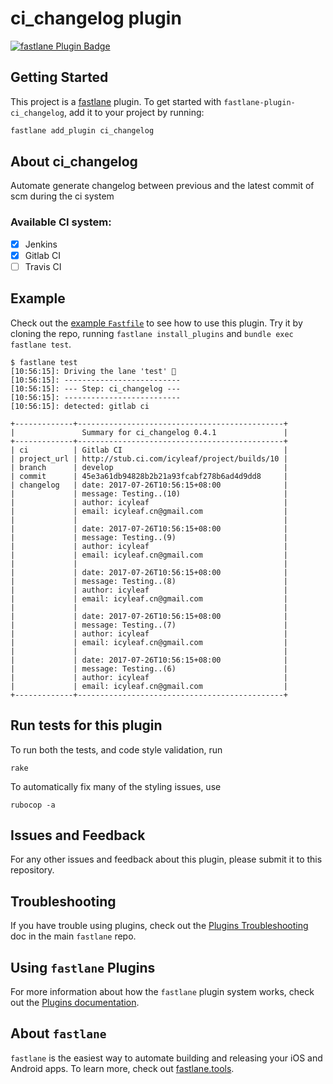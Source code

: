 # ci_changelog plugin

[![fastlane Plugin Badge](https://rawcdn.githack.com/fastlane/fastlane/master/fastlane/assets/plugin-badge.svg)](https://rubygems.org/gems/fastlane-plugin-ci_changelog)

## Getting Started

This project is a [fastlane](https://github.com/fastlane/fastlane) plugin. To get started with `fastlane-plugin-ci_changelog`, add it to your project by running:

```bash
fastlane add_plugin ci_changelog
```

## About ci_changelog

Automate generate changelog between previous and the latest commit of scm during the ci system

### Available CI system:

- [x] Jenkins
- [x] Gitlab CI
- [ ] Travis CI

## Example

Check out the [example `Fastfile`](fastlane/Fastfile) to see how to use this plugin. Try it by cloning the repo, running `fastlane install_plugins` and `bundle exec fastlane test`.

```
$ fastlane test
[10:56:15]: Driving the lane 'test' 🚀
[10:56:15]: --------------------------
[10:56:15]: --- Step: ci_changelog ---
[10:56:15]: --------------------------
[10:56:15]: detected: gitlab ci

+-------------+----------------------------------------------+
|               Summary for ci_changelog 0.4.1               |
+-------------+----------------------------------------------+
| ci          | Gitlab CI                                    |
| project_url | http://stub.ci.com/icyleaf/project/builds/10 |
| branch      | develop                                      |
| commit      | 45e3a61db94828b2b21a93fcabf278b6ad4d9dd8     |
| changelog   | date: 2017-07-26T10:56:15+08:00              |
|             | message: Testing..(10)                       |
|             | author: icyleaf                              |
|             | email: icyleaf.cn@gmail.com                  |
|             |                                              |
|             | date: 2017-07-26T10:56:15+08:00              |
|             | message: Testing..(9)                        |
|             | author: icyleaf                              |
|             | email: icyleaf.cn@gmail.com                  |
|             |                                              |
|             | date: 2017-07-26T10:56:15+08:00              |
|             | message: Testing..(8)                        |
|             | author: icyleaf                              |
|             | email: icyleaf.cn@gmail.com                  |
|             |                                              |
|             | date: 2017-07-26T10:56:15+08:00              |
|             | message: Testing..(7)                        |
|             | author: icyleaf                              |
|             | email: icyleaf.cn@gmail.com                  |
|             |                                              |
|             | date: 2017-07-26T10:56:15+08:00              |
|             | message: Testing..(6)                        |
|             | author: icyleaf                              |
|             | email: icyleaf.cn@gmail.com                  |
+-------------+----------------------------------------------+
```

## Run tests for this plugin

To run both the tests, and code style validation, run

```
rake
```

To automatically fix many of the styling issues, use
```
rubocop -a
```

## Issues and Feedback

For any other issues and feedback about this plugin, please submit it to this repository.

## Troubleshooting

If you have trouble using plugins, check out the [Plugins Troubleshooting](https://github.com/fastlane/fastlane/blob/master/fastlane/docs/PluginsTroubleshooting.md) doc in the main `fastlane` repo.

## Using `fastlane` Plugins

For more information about how the `fastlane` plugin system works, check out the [Plugins documentation](https://github.com/fastlane/fastlane/blob/master/fastlane/docs/Plugins.md).

## About `fastlane`

`fastlane` is the easiest way to automate building and releasing your iOS and Android apps. To learn more, check out [fastlane.tools](https://fastlane.tools).
